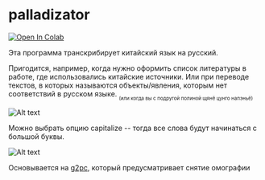 # palladizator
[![Open In Colab](https://colab.research.google.com/assets/colab-badge.svg)](https://colab.research.google.com/github/liminovna/palladizator/blob/colab_version/palladizator_colab.ipynb)

Эта программа транскрибирует китайский язык на русский.

Пригодится, например, когда нужно оформить список литературы в работе, где использовались китайские источники.
Или при переводе текстов, в которых называются объекты/явления, которым нет соответствий в русском языке.
<sub><sub>(или когда вы с подругой полиной щянё цунго напэньё)<sub><sub>

 ![Alt text](https://sun9-49.userapi.com/impg/d16x_vPjuQ8Pe6JDOgRlhWLzHvd8DpzMc50Hcg/ogGBt1yBW6M.jpg?size=1257x258&quality=96&sign=a04d449a7e872c1b5be12d78bd254adc&type=album)

Можно выбрать опцию capitalize -- тогда все слова будут начинаться с большой буквы.

![Alt text](https://sun9-52.userapi.com/impg/QXxO6YS9384CsTlqkoYlzdzEn-JIosbKSBln9A/CkdL_3ULrnY.jpg?size=1187x258&quality=96&sign=6323dea2af47c95ea736323bd8aefba0&type=album)

Основывается на [g2pc](https://github.com/Kyubyong/g2pC), который предусматривает снятие омографии
